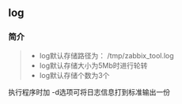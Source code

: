 ## log

### 简介

> * log默认存储路径为： /tmp/zabbix_tool.log
> * log默认存储大小为5Mb时进行轮转
> * log默认存储个数为3个


执行程序时加 -d选项可将日志信息打到标准输出一份
